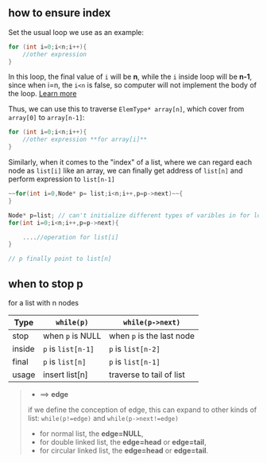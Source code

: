 ## how to ensure index

Set the usual loop we use as an example:

```c
for (int i=0;i<n;i++){
    //other expression
}
```

In this loop, the final value of `i` will be **n**, while the `i` inside loop will be **n-1**,
since when i=n, the `i<n` is false, so computer will not implement the body of the loop. [Learn more](../note/loop.md#for-loop)

Thus, we can use this to traverse `ElemType* array[n]`, which cover from `array[0]` to `array[n-1]`:

```c
for (int i=0;i<n;i++){
    //other expression **for array[i]**
}
```

Similarly, when it comes to the "index" of a list, where we can regard each node as `list[i]` like an array,
we can finally get address of `list[n]` and perform expression to `list[n-1]`

```c
~~for(int i=0,Node* p= list;i<n;i++,p=p->next)~~{
}

Node* p=list; // can't initialize different types of varibles in for loop
for(int i=0;i<n;i++,p=p->next){

    ....//operation for list[i]
}

// p finally point to list[n]
```

## when to stop p

for a list with n nodes

| Type   | `while(p)`         | `while(p->next)`          |
| ------ | ------------------ | ------------------------- |
| stop   | when `p` is NULL   | when `p` is the last node |
| inside | `p` is `list[n-1]` | `p` is `list[n-2]`        |
| final  | `p` is `list[n]`   | `p` is `list[n-1]`        |
| usage  | insert list[n]     | traverse to tail of list  |

>  - ⟹ **edge**
> 
>   if we define the conception of edge, this can expand to other kinds of list:
 `while(p!=edge)` and `while(p->next!=edge)`
>    - for normal list, the **edge=NULL**, 
>    - for double linked list, the **edge=head** or **edge=tail**, 
>    - for circular linked list, the **edge=head** or **edge=tail**.
